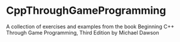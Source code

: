 # CppThroughGameProgramming
A collection of exercises and examples from the book Beginning C++ Through Game Programming, Third Edition by Michael Dawson
